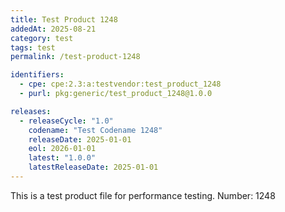 ```yaml
---
title: Test Product 1248
addedAt: 2025-08-21
category: test
tags: test
permalink: /test-product-1248

identifiers:
  - cpe: cpe:2.3:a:testvendor:test_product_1248
  - purl: pkg:generic/test_product_1248@1.0.0

releases:
  - releaseCycle: "1.0"
    codename: "Test Codename 1248"
    releaseDate: 2025-01-01
    eol: 2026-01-01
    latest: "1.0.0"
    latestReleaseDate: 2025-01-01
---
```


This is a test product file for performance testing. Number: 1248
